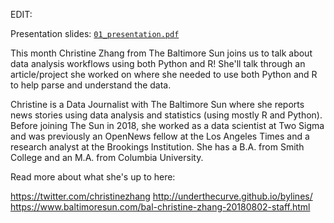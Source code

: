 EDIT:

Presentation slides: [`01_presentation.pdf`](https://github.com/department-of-general-services/python4CityGovtProcessImprovement/blob/master/June2019_MeetUp/01_presentation.pdf)

This month Christine Zhang from The Baltimore Sun joins us to talk about data analysis workflows using both Python and R! She'll talk through an article/project she worked on where she needed to use both Python and R to help parse and understand the data.

Christine is a Data Journalist with The Baltimore Sun where she reports news stories using data analysis and statistics (using mostly R and Python). Before joining The Sun in 2018, she worked as a data scientist at Two Sigma and was previously an OpenNews fellow at the Los Angeles Times and a research analyst at the Brookings Institution. She has a B.A. from Smith College and an M.A. from Columbia University.

Read more about what she's up to here:

https://twitter.com/christinezhang
http://underthecurve.github.io/bylines/
https://www.baltimoresun.com/bal-christine-zhang-20180802-staff.html
